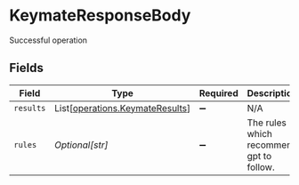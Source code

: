 # KeymateResponseBody

Successful operation


## Fields

| Field                                                                        | Type                                                                         | Required                                                                     | Description                                                                  |
| ---------------------------------------------------------------------------- | ---------------------------------------------------------------------------- | ---------------------------------------------------------------------------- | ---------------------------------------------------------------------------- |
| `results`                                                                    | List[[operations.KeymateResults](../../models/operations/keymateresults.md)] | :heavy_minus_sign:                                                           | N/A                                                                          |
| `rules`                                                                      | *Optional[str]*                                                              | :heavy_minus_sign:                                                           | The rules which recommend gpt to follow.                                     |